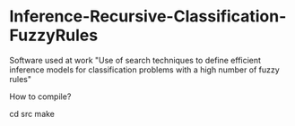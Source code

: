 # Inference-Recursive-Classification-FuzzyRules
Software used at work "Use of search techniques to define efficient inference models for classification problems with a high number of fuzzy rules"

How to compile?

cd src
make


